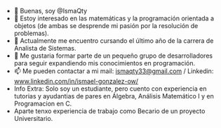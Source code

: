 - 👋 Buenas, soy @IsmaQty
- 👀 Estoy interesado en las matemáticas y la programación orientada a objetos (de ambas se desprende mi pasión por la resolución de problemas).
- 🌱 Actualmente me encuentro cursando el último año de la carrera de Analista de Sistemas.
- 💞️ Me gustaria formar parte de un pequeño grupo de desarrolladores para seguir expandiendo mis conocimientos en programación.
- 📫 Me pueden contactar a mi mail: ismaqty33@gmail.com / Linkedin: www.linkedin.com/in/ismael-gonzalez-ow/
- Info Extra: Solo soy un estudiante, pero cuento con experiencia en tutorias y ayudantias de pares en Álgebra, Análisis Matemático I y en Programacion en C.
- Aparte tenxo experiencia de trabajo como Becario de un proyecto Universitario.

<!---
IsmaQty/IsmaQty is a ✨ special ✨ repository because its `README.md` (this file) appears on your GitHub profile.
You can click the Preview link to take a look at your changes.
--->
